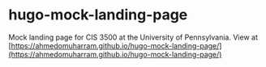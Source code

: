 # hugo-mock-landing-page
Mock landing page for CIS 3500 at the University of Pennsylvania. View at [https://ahmedomuharram.github.io/hugo-mock-landing-page/](https://ahmedomuharram.github.io/hugo-mock-landing-page/)

